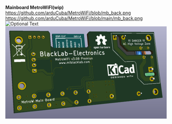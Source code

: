 **Mainboard MetroWiFI(wip)**
https://github.com/arduCuba/MetroWiFi/blob/mb_back.png
https://github.com/arduCuba/MetroWiFi/blob/main/mb_back.png
![Optional Text](../MetroWiFi/mb_front.png)
![Optional Text](mb_back.png)
